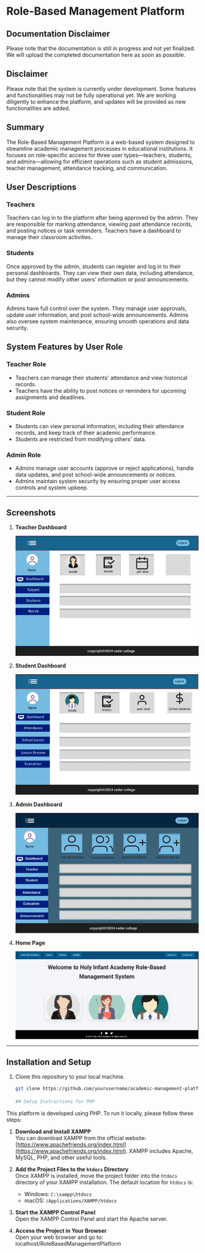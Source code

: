 #  Role-Based Management Platform 

## Documentation Disclaimer
Please note that the documentation is still in progress and not yet finalized. We will upload the completed documentation here as soon as possible. 

## Disclaimer
Please note that the system is currently under development. Some features and functionalities may not be fully operational yet. We are working diligently to enhance the platform, and updates will be provided as new functionalities are added. 

## Summary
The  Role-Based  Management Platform is a web-based system designed to streamline academic management processes in educational institutions. It focuses on role-specific access for three user types—teachers, students, and admins—allowing for efficient operations such as student admissions, teacher management, attendance tracking, and communication. 

## User Descriptions

### Teachers
Teachers can log in to the platform after being approved by the admin. They are responsible for marking attendance, viewing past attendance records, and posting notices or task reminders. Teachers have a dashboard to manage their classroom activities.

### Students
Once approved by the admin, students can register and log in to their personal dashboards. They can view their own data, including attendance, but they cannot modify other users’ information or post announcements.

### Admins
Admins have full control over the system. They manage user approvals, update user information, and post school-wide announcements. Admins also oversee system maintenance, ensuring smooth operations and data security.

## System Features by User Role

### Teacher Role
- Teachers can manage their students' attendance and view historical records.
- Teachers have the ability to post notices or reminders for upcoming assignments and deadlines.

### Student Role
- Students can view personal information, including their attendance records, and keep track of their academic performance.
- Students are restricted from modifying others' data.

### Admin Role
- Admins manage user accounts (approve or reject applications), handle data updates, and post school-wide announcements or notices.
- Admins maintain system security by ensuring proper user access controls and system upkeep.

---

## Screenshots 

1. **Teacher Dashboard**  
   
   ![Teacher Dashboard](screenshots/teacher.png)

2. **Student Dashboard**  
     
   ![Student Dashboard](screenshots/student_dashboard.png)

3. **Admin Dashboard**  
    
   ![Admin User Management](screenshots/admin.png)

4. **Home Page**  
   
   ![Attendance Management](screenshots/homepage.png)

---

## Installation and Setup
1. Clone this repository to your local machine.
   ```bash
   git clone https://github.com/yourusername/academic-management-platform.git

   ## Setup Instructions for PHP

This platform is developed using PHP. To run it locally, please follow these steps:

1. **Download and Install XAMPP**  
   You can download XAMPP from the official website: [https://www.apachefriends.org/index.html](https://www.apachefriends.org/index.html). XAMPP includes Apache, MySQL, PHP, and other useful tools.

2. **Add the Project Files to the `htdocs` Directory**  
   Once XAMPP is installed, move the project folder into the `htdocs` directory of your XAMPP installation. The default location for `htdocs` is:
   - Windows: `C:\xampp\htdocs`
   - macOS: `/Applications/XAMPP/htdocs`

3. **Start the XAMPP Control Panel**  
   Open the XAMPP Control Panel and start the Apache server.

4. **Access the Project in Your Browser**  
   Open your web browser and go to: localhost/RoleBasedManagementPlatform 


